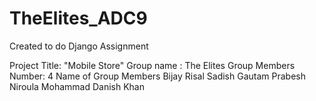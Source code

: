 # TheElites_ADC9
Created to do Django Assignment

Project Title: "Mobile Store"
Group name : The Elites
Group Members Number: 4
Name of Group Members
Bijay Risal
Sadish Gautam
Prabesh Niroula
Mohammad Danish Khan




